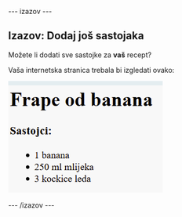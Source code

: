 \--- izazov \---

## Izazov: Dodaj još sastojaka

Možete li dodati sve sastojke za **vaš** recept?

Vaša internetska stranica trebala bi izgledati ovako:

![screenshot](images/recipe-more-ingredients.png)

\--- /izazov \---